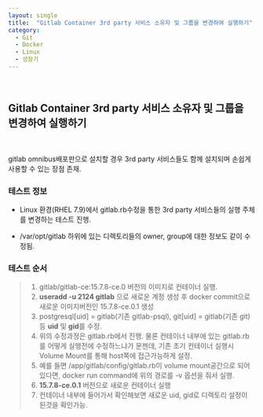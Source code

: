 ```yaml
---
layout: single
title:  "Gitlab Container 3rd party 서비스 소유자 및 그룹을 변경하여 실행하기"
category:
  - Git
  - Docker
  - Linux
  - 성장기
---
```


<br/>

## Gitlab Container 3rd party 서비스 소유자 및 그룹을 변경하여 실행하기
<br>

gitlab omnibus배포판으로 설치할 경우 3rd party 서비스들도 함께 설치되며 손쉽게 사용할 수 있는 장점 존재.

### 테스트 정보

- Linux 환경(RHEL 7.9)에서 gitlab.rb수정을 통한 3rd party 서비스들의 실행 주체를 변경하는 테스트 진행.

- /var/opt/gitlab 하위에 있는 디렉토리들의 owner, group에 대한 정보도 같이 수정됨.

### 테스트 순서
>1. gitlab/gitlab-ce:15.7.8-ce.0 버전의 이미지로 컨테이너 실행.
>2. **useradd -u 2124 gitlab** 으로 새로운 계정 생성 후 docker commit으로 새로운 이미지버전인 15.7.8-ce.0.1 생성
>3. postgresql[uid] = gitlab(기존 gitlab-psql), git[uid] = gitlab(기존 git) 등 **uid** 및 **gid**를 수정.
>4. 위의 수정과정은 gitlab.rb에서 진행. 물론 컨테이너 내부에 있는 gitlab.rb를 어떻게 실행전에 수정하느냐가 문젠데, 기존 초기 컨테이너 실행시 Volume Mount를 통해 host쪽에 접근가능하게 설정.
>5. 예를 들면 /app/gitlab/config/gitlab.rb이 volume mount공간으로 되어있다면, docker run command에 위의 경로를 -v 옵션을 줘서 실행.  
>6. **15.7.8-ce.0.1** 버전으로 새로운 컨테이너 실행
>7. 컨테이너 내부에 들어가서 확인해보면 새로운 uid, gid로 디렉토리 설정이 된것을 확인가능.

